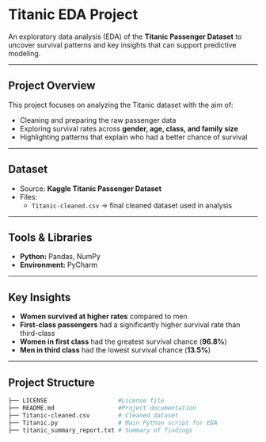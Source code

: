 #  Titanic EDA Project  

An exploratory data analysis (EDA) of the **Titanic Passenger Dataset** to uncover survival patterns and key insights that can support predictive modeling.  

---

##  Project Overview  

This project focuses on analyzing the Titanic dataset with the aim of:  
- Cleaning and preparing the raw passenger data  
- Exploring survival rates across **gender, age, class, and family size**  
- Highlighting patterns that explain who had a better chance of survival  

---

##  Dataset  

- Source: **Kaggle Titanic Passenger Dataset**  
- Files:  
  - `Titanic-cleaned.csv` → final cleaned dataset used in analysis  

---

##  Tools & Libraries  

- **Python:** Pandas, NumPy  
- **Environment:** PyCharm  

---

##  Key Insights  

- **Women survived at higher rates** compared to men  
- **First-class passengers** had a significantly higher survival rate than third-class  
- **Women in first class** had the greatest survival chance (**96.8%**)  
- **Men in third class** had the lowest survival chance (**13.5%**)  

---

##  Project Structure  

```bash
├── LICENSE                    #License file
├── README.md                  #Project documentation
├── Titanic-cleaned.csv        # Cleaned dataset
├── Titanic.py                 # Main Python script for EDA
├── titanic_summary_report.txt # Summary of findings
